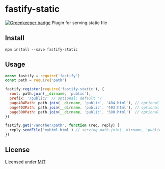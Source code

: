 # fastify-static

[![Greenkeeper badge](https://badges.greenkeeper.io/fastify/fastify-static.svg)](https://greenkeeper.io/)
Plugin for serving static file

## Install

`npm install --save fastify-static`

## Usage

```js
const fastify = require('fastify')
const path = require('path')

fastify.register(require('fastify-static'), {
  root: path.join(__dirname, 'public'),
  prefix: '/public/' // optional: default '/'
  page404Path: path.join(__dirname, 'public', '404.html'), // optional
  page403Path: path.join(__dirname, 'public', '403.html'), // optional
  page500Path: path.join(__dirname, 'public', '500.html')  // optional
})

fastify.get('/another/path', function (req, reply) {
  reply.sendFile('myHtml.html') // serving path.join(__dirname, 'public', 'myHtml.html') directly
})

```

## License

Licensed under [MIT](./LICENSE)
